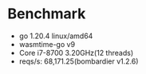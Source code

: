# Benchmark

- go 1.20.4 linux/amd64
- wasmtime-go v9
- Core i7-8700 3.20GHz(12 threads)
- reqs/s: 68,171.25(bombardier v1.2.6)
